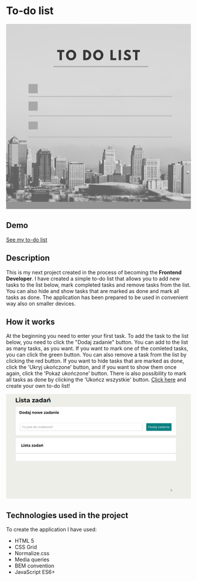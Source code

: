 # To-do list
![To-do list](https://raw.githubusercontent.com/justynaboesche/to-do-list/main/images/To-do-list2.png)
## Demo
[See my to-do list](https://justynaboesche.github.io/To-do-list/)
## Description
This is my next project created in the process of becoming the **Frontend Developer**. I have created a simple to-do list that allows you to add new tasks to the list below,
mark completed tasks and remove tasks from the list. You can also hide and show tasks that are marked as done and mark all tasks as done. The application has been prepared to be used in convenient way also on smaller devices.
## How it works
At the beginning you need to enter your first task. To add the task to the list below, you need to click the "Dodaj zadanie" button. You can add to the list as many tasks, as you want. If you want to mark one of the comleted tasks, you can click the green button. You can also remove a task from the list by clicking the red button. If you want to hide tasks that are marked as done, click the 'Ukryj ukończone' button, and if you want to show them once again, click the 'Pokaż ukończone' button. There is also possibility to mark all tasks as done by clicking the 'Ukończ wszystkie' button.
[Click here](https://justynaboesche.github.io/To-do-list/) and create your own to-do list!

![To-do list GIF](images/to-do-list2.gif)
## Technologies used in the project
To create the application I have used:
- HTML 5
- CSS Grid
- Normalize.css
- Media queries
- BEM convention
- JavaScript ES6+

